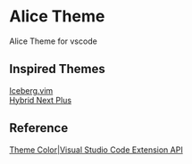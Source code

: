 # Alice Theme
Alice Theme for vscode

<!--
## Colors
-->

<!--
## Inspired
[Alice in 冷凍庫|Orangestar](https://youtu.be/jQmYZWjLwzw)
-->

## Inspired Themes
[Iceberg.vim](https://github.com/cocopon/iceberg.vim)  
[Hybrid Next Plus](https://github.com/toshimaru/hybrid-next-plus)

## Reference
[Theme Color|Visual Studio Code Extension API](https://code.visualstudio.com/api/references/theme-color)
